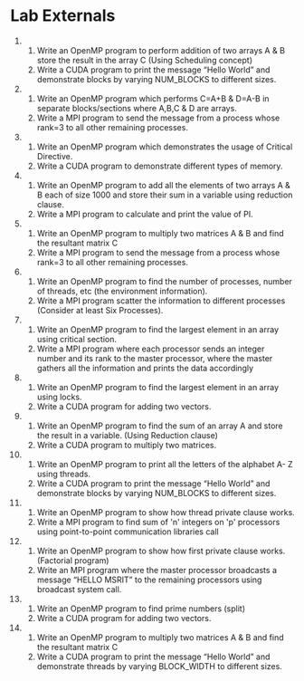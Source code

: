# Lab Externals

1. 
    1. Write an OpenMP program to perform addition of two arrays A &amp; B store the result in the array C (Using Scheduling concept)
    2. Write a CUDA program to print the message “Hello World” and demonstrate blocks by varying NUM_BLOCKS to different sizes.

2. 
    1. Write an OpenMP program which performs C=A+B &amp; D=A-B in separate blocks/sections where A,B,C &amp; D are arrays.
    2. Write a MPI program to send the message from a process whose rank=3 to all other remaining processes.

3. 
    1. Write an OpenMP program which demonstrates the usage of Critical Directive.
    2. Write a CUDA program to demonstrate different types of memory.
4. 
    1. Write an OpenMP program to add all the elements of two arrays A &amp; B each of size 1000 and store their sum in a variable using reduction clause.
    2. Write a MPI program to calculate and print the value of PI.
5. 
    1. Write an OpenMP program to multiply two matrices A &amp; B and find the resultant matrix C
    2. Write a MPI program to send the message from a process whose rank=3 to all other remaining processes.
6. 
    1. Write an OpenMP program to find the number of processes, number of threads, etc (the environment information).
    2. Write a MPI program scatter the information to different processes (Consider at least Six Processes).
7. 
    1. Write an OpenMP program to find the largest element in an array using critical section.
    2. Write a MPI program where each processor sends an integer number and its rank to the master processor, where the master gathers all the information and prints the data accordingly
8. 
    1. Write an OpenMP program to find the largest element in an array using locks.
    2. Write a CUDA program for adding two vectors.
9. 
    1. Write an OpenMP program to find the sum of an array A and store the result in a variable. (Using Reduction clause)
    2. Write a CUDA program to multiply two matrices.
10. 
    1. Write an OpenMP program to print all the letters of the alphabet A- Z using threads.
    2. Write a CUDA program to print the message “Hello World” and demonstrate blocks by varying NUM_BLOCKS to different sizes.
11. 
    1. Write an OpenMP program to show how thread private clause works.
    2. Write a MPI program to find sum of &#39;n&#39; integers on &#39;p&#39; processors using point-to-point communication libraries call
12. 
    1. Write an OpenMP program to show how first private clause works.(Factorial program)
    2. Write an MPI program where the master processor broadcasts a message “HELLO MSRIT” to the remaining processors using broadcast system call.
13. 
    1. Write an OpenMP program to find prime numbers (split)
    2. Write a CUDA program for adding two vectors.
14. 
    1. Write an OpenMP program to multiply two matrices A &amp; B and find the resultant matrix C
    2. Write a CUDA program to print the message “Hello World” and demonstrate threads by varying BLOCK_WIDTH to different sizes.